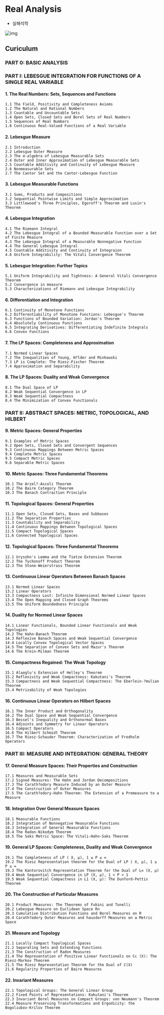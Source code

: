 # Real Analysis
- 실해석학

![img](http://image.kyobobook.co.kr/images/book/xlarge/554/x9780135113554.jpg)

## Curiculum
### PART 0: BASIC ANALYSIS

### PART I: LEBESGUE INTEGRATION FOR FUNCTIONS OF A SINGLE REAL VARIABLE

#### 1. The Real Numbers: Sets, Sequences and Functions

    1.1 The Field, Positivity and Completeness Axioms
    1.2 The Natural and Rational Numbers
    1.3 Countable and Uncountable Sets
    1.4 Open Sets, Closed Sets and Borel Sets of Real Numbers
    1.5 Sequences of Real Numbers
    1.6 Continuous Real-Valued Functions of a Real Variable

#### 2. Lebesgue Measure

    2.1 Introduction
    2.2 Lebesgue Outer Measure
    2.3 The σ-algebra of Lebesgue Measurable Sets
    2.4 Outer and Inner Approximation of Lebesgue Measurable Sets
    2.5 Countable Additivity and Continuity of Lebesgue Measure
    2.6 Nonmeasurable Sets
    2.7 The Cantor Set and the Cantor-Lebesgue Function

#### 3. Lebesgue Measurable Functions

    3.1 Sums, Products and Compositions
    3.2 Sequential Pointwise Limits and Simple Approximation
    3.3 Littlewood's Three Principles, Egoroff's Theorem and Lusin's Theorem


#### 4. Lebesgue Integration

    4.1 The Riemann Integral
    4.2 The Lebesgue Integral of a Bounded Measurable Function over a Set of Finite Measure
    4.3 The Lebesgue Integral of a Measurable Nonnegative Function
    4.4 The General Lebesgue Integral
    4.5 Countable Additivity and Continuity of Integraion
    4.6 Uniform Integrability: The Vitali Convergence Theorem


#### 5. Lebesgue Integration: Further Topics

    5.1 Uniform Integrability and Tightness: A General Vitali Convergence Theorem
    5.2 Convergence in measure
    5.3 Characterizations of Riemann and Lebesgue Integrability


#### 6. Differentiation and Integration

    6.1 Continuity of Monotone Functions
    6.2 Differentiability of Monotone Functions: Lebesgue's Theorem
    6.3 Functions of Bounded Variation: Jordan's Theorem
    6.4 Absolutely Continuous Functions
    6.5 Integrating Derivatives: Differentiating Indefinite Integrals
    6.6 Convex Functions


#### 7. The LΡ Spaces: Completeness and Approximation

    7.1 Normed Linear Spaces
    7.2 The Inequalities of Young, H?lder and Minkowski
    7.3 LΡ is Complete: The Riesz-Fischer Theorem
    7.4 Approximation and Separability


#### 8. The LΡ Spaces: Duality and Weak Convergence

    8.1 The Dual Space of LΡ
    8.2 Weak Sequential Convergence in LΡ
    8.3 Weak Sequential Compactness
    8.4 The Minimization of Convex Functionals


### PART II: ABSTRACT SPACES: METRIC, TOPOLOGICAL, AND HILBERT

#### 9. Metric Spaces: General Properties

    9.1 Examples of Metric Spaces
    9.2 Open Sets, Closed Sets and Convergent Sequences
    9.3 Continuous Mappings Between Metric Spaces
    9.4 Complete Metric Spaces
    9.5 Compact Metric Spaces
    9.6 Separable Metric Spaces


#### 10. Metric Spaces: Three Fundamental Theorems

    10.1 The Arzel?-Ascoli Theorem
    10.2 The Baire Category Theorem
    10.3 The Banach Contraction Principle


#### 11. Topological Spaces: General Properties

    11.1 Open Sets, Closed Sets, Bases and Subbases
    11.2 The Separation Properties
    11.3 Countability and Separability
    11.4 Continuous Mappings Between Topological Spaces
    11.5 Compact Topological Spaces
    11.6 Connected Topological Spaces


#### 12. Topological Spaces: Three Fundamental Theorems

    12.1 Urysohn's Lemma and the Tietze Extension Theorem
    12.2 The Tychonoff Product Theorem
    12.3 The Stone-Weierstrass Theorem

#### 13. Continuous Linear Operators Between Banach Spaces

    13.1 Normed Linear Spaces
    13.2 Linear Operators
    13.3 Compactness Lost: Infinite Dimensional Normed Linear Spaces
    13.4 The Open Mapping and Closed Graph Theorems
    13.5 The Uniform Boundedness Principle


#### 14. Duality for Normed Linear Spaces

    14.1 Linear Functionals, Bounded Linear Functionals and Weak Topologies
    14.2 The Hahn-Banach Theorem
    14.3 Reflexive Banach Spaces and Weak Sequential Convergence
    14.4 Locally Convex Topological Vector Spaces
    14.5 The Separation of Convex Sets and Mazur's Theorem
    14.6 The Krein-Milman Theorem


#### 15. Compactness Regained: The Weak Topology

    15.1 Alaoglu's Extension of Helley's Theorem
    15.2 Reflexivity and Weak Compactness: Kakutani's Theorem
    15.3 Compactness and Weak Sequential Compactness: The Eberlein-?mulian Theorem
    15.4 Metrizability of Weak Topologies

#### 16. Continuous Linear Operators on Hilbert Spaces

    16.1 The Inner Product and Orthogonality
    16.2 The Dual Space and Weak Sequential Convergence
    16.3 Bessel's Inequality and Orthonormal Bases
    16.4 Adjoints and Symmetry for Linear Operators
    16.5 Compact Operators
    16.6 The Hilbert Schmidt Theorem
    16.7 The Riesz-Schauder Theorem: Characterization of Fredholm Operators


### PART III: MEASURE AND INTEGRATION: GENERAL THEORY

#### 17. General Measure Spaces: Their Properties and Construction

    17.1 Measures and Measurable Sets
    17.2 Signed Measures: The Hahn and Jordan Decompositions
    17.3 The Carath?odory Measure Induced by an Outer Measure
    17.4 The Construction of Outer Measures
    17.5 The Carath?odory-Hahn Theorem: The Extension of a Premeasure to a Measure


#### 18. Integration Over General Measure Spaces

    18.1 Measurable Functions
    18.2 Integration of Nonnegative Measurable Functions
    18.3 Integration of General Measurable Functions
    18.4 The Radon-Nikodym Theorem
    18.5 The Saks Metric Space: The Vitali-Hahn-Saks Theorem


#### 19. General LΡ Spaces: Completeness, Duality and Weak Convergence

    19.1 The Completeness of LΡ ( Χ, μ), 1 ≤ Ρ ≤ ∞
    19.2 The Riesz Representation theorem for the Dual of LΡ ( Χ, μ), 1 ≤ Ρ ≤ ∞
    19.3 The Kantorovitch Representation Theorem for the Dual of L∞ (Χ, μ)
    19.4 Weak Sequential Convergence in LΡ (X, μ), 1 < Ρ < 1
    19.5 Weak Sequential Compactness in L1 (X, μ): The Dunford-Pettis Theorem


#### 20. The Construction of Particular Measures

    20.1 Product Measures: The Theorems of Fubini and Tonelli
    20.2 Lebesgue Measure on Euclidean Space Rn
    20.3 Cumulative Distribution Functions and Borel Measures on R
    20.4 Carath?odory Outer Measures and hausdorff Measures on a Metric Space


#### 21. Measure and Topology

    21.1 Locally Compact Topological Spaces
    21.2 Separating Sets and Extending Functions
    21.3 The Construction of Radon Measures
    21.4 The Representation of Positive Linear Functionals on Cc (X): The Riesz-Markov Theorem
    21.5 The Riesz Representation Theorem for the Dual of C(X)
    21.6 Regularity Properties of Baire Measures


#### 22. Invariant Measures

    22.1 Topological Groups: The General Linear Group
    22.2 Fixed Points of Representations: Kakutani's Theorem
    22.3 Invariant Borel Measures on Compact Groups: von Neumann's Theorem
    22.4 Measure Preserving Transformations and Ergodicity: the Bogoliubov-Krilov Theorem
